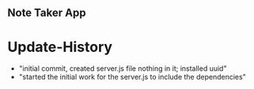 ## Note Taker App   

# Update-History

- "initial commit, created server.js file nothing in it; installed uuid"
- "started the initial work for the server.js to include the dependencies"
